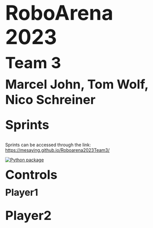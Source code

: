 <p><strong><span style="font-size: 64;"> RoboArena 2023 </span></strong> <br>
<p><strong><span style="font-size: 50;"> Team 3 </span></strong> <br>
<p><strong><span style="font-size: 40;"> Marcel John, Tom Wolf, Nico Schreiner  </span></strong> <br><br>



<p><strong><span style="font-size: 40;"> Sprints  </span></strong> <br><br>

Sprints can be accessed through the link: 
https://mesaying.github.io/Roboarena2023Team3/

[![Python package](https://github.com/Mesaying/Roboarena2023Team3/actions/workflows/python-package.yml/badge.svg?branch=main)](https://github.com/Mesaying/Roboarena2023Team3/actions/workflows/python-package.yml)



<p><strong><span style="font-size: 40;"> Controls </span></strong> <br>

<p><strong><span style="font-size: 30;"> Player1  </span></strong> <br><br>

<p><strong><span style="font-size: 40;"> Player2  </span></strong> <br><br>


